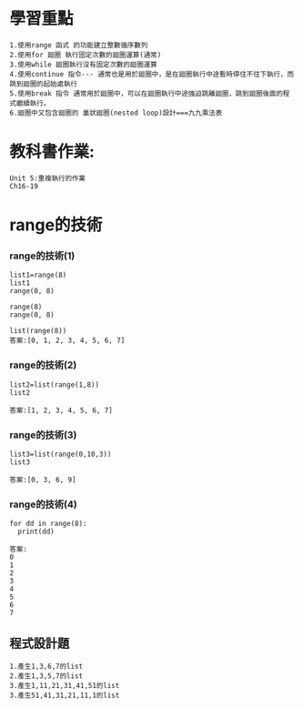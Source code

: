 # 學習重點
```
1.使用range 函式 的功能建立整數循序數列
2.使用for 廻圈 執行固定次數的廻圈運算(通常)
3.使用while 廻圈執行沒有固定次數的廻圈運算
4.使用continue 指令--- 通常也是用於廻圈中，是在廻圈執行中途暫時停住不往下執行，而跳到廻圈的起始處執行
5.使用break 指令 通常用於廻圈中，可以在廻圈執行中途強迫跳離廻圈，跳到廻圈後面的程式繼續執行。
6.廻圈中又包含廻圈的 巢狀廻圈(nested loop)設計===九九乘法表
```
# 教科書作業:
```
Unit 5:重複執行的作業
Ch16-19
```
# range的技術
### range的技術(1)
```
list1=range(8)
list1
range(0, 8)

range(8)
range(0, 8)
```
```
list(range(8))
答案:[0, 1, 2, 3, 4, 5, 6, 7]
```
### range的技術(2)
```
list2=list(range(1,8))
list2
```
```
答案:[1, 2, 3, 4, 5, 6, 7]
```
### range的技術(3)
```
list3=list(range(0,10,3))
list3
```
```
答案:[0, 3, 6, 9]
```
### range的技術(4)
```
for dd in range(8):
  print(dd)
```
```
答案:
0
1
2
3
4
5
6
7
```
## 程式設計題
```
1.產生1,3,6,7的list
2.產生1,3,5,7的list
3.產生1,11,21,31,41,51的list
3.產生51,41,31,21,11,1的list
```
